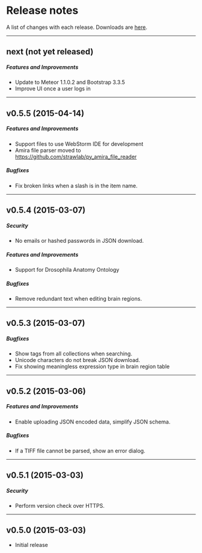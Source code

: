 # Release notes

A list of changes with each release. Downloads are
[here](https://github.com/strawlab/neuron-catalog/releases).

---

## next (not yet released)

##### Features and Improvements

- Update to Meteor 1.1.0.2 and Bootstrap 3.3.5
- Improve UI once a user logs in

---

## v0.5.5 (2015-04-14)

##### Features and Improvements

- Support files to use WebStorm IDE for development
- Amira file parser moved to https://github.com/strawlab/py_amira_file_reader

##### Bugfixes

- Fix broken links when a slash is in the item name.

---

## v0.5.4 (2015-03-07)

##### Security

- No emails or hashed passwords in JSON download.

##### Features and Improvements

- Support for Drosophila Anatomy Ontology

##### Bugfixes

- Remove redundant text when editing brain regions.
 
---

## v0.5.3 (2015-03-07)

##### Bugfixes

- Show tags from all collections when searching.
- Unicode characters do not break JSON download.
- Fix showing meaningless expression type in brain region table

---

## v0.5.2 (2015-03-06)

##### Features and Improvements

- Enable uploading JSON encoded data, simplify JSON schema.

##### Bugfixes

- If a TIFF file cannot be parsed, show an error dialog.

---

## v0.5.1 (2015-03-03)

##### Security

- Perform version check over HTTPS.

---

## v0.5.0 (2015-03-03)

- Initial release
